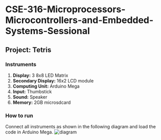 # CSE-316-Microprocessors-Microcontrollers-and-Embedded-Systems-Sessional

## **Project:** Tetris

### Instruments
1. **Display:** 3 8x8 LED Matrix
2. **Secondary Display:** 16x2 LCD module
3. **Computing Unit:** Arduino Mega
4. **Input:** Thumbstick
5. **Sound:** Speaker
6. **Memory:** 2GB microsdcard

### How to run
Connect all instruments as shown in the following diagram and load the code in Arduino Mega.
![diagram](diagram.png)
